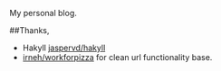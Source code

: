 My personal blog.

##Thanks,

- Hakyll [jaspervd/hakyll](https://github.com/jaspervdj/hakyll)
- [irneh/workforpizza](https://github.com/irneh/workforpizza) for
  clean url functionality base.
